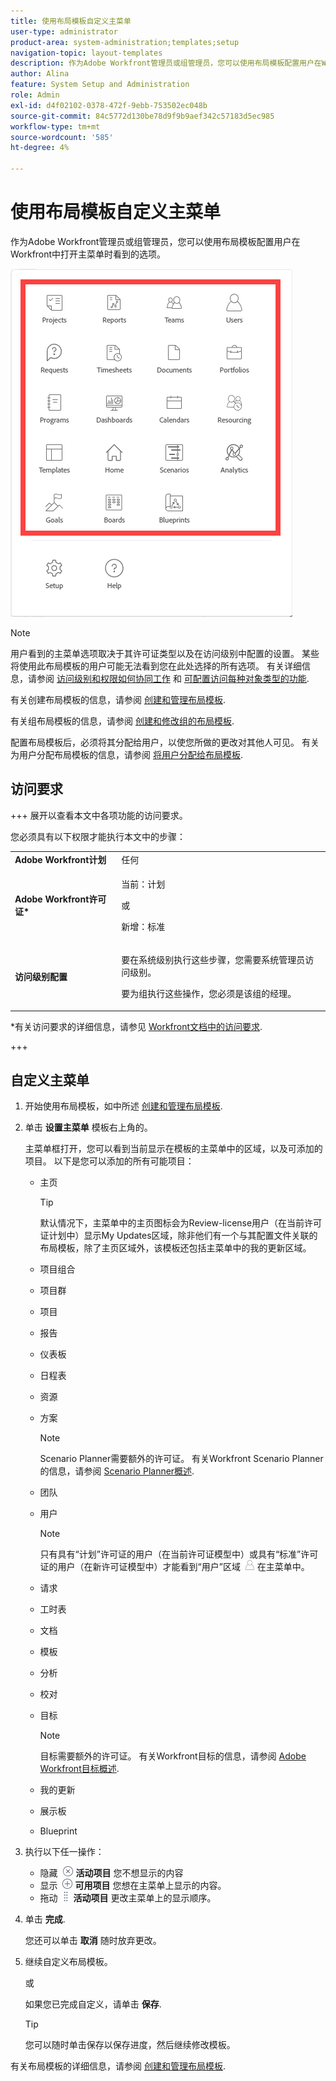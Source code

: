 ```yaml
---
title: 使用布局模板自定义主菜单
user-type: administrator
product-area: system-administration;templates;setup
navigation-topic: layout-templates
description: 作为Adobe Workfront管理员或组管理员，您可以使用布局模板配置用户在Workfront中打开主菜单时看到的选项。
author: Alina
feature: System Setup and Administration
role: Admin
exl-id: d4f02102-0378-472f-9ebb-753502ec048b
source-git-commit: 84c5772d130be78d9f9b9aef342c57183d5ec985
workflow-type: tm+mt
source-wordcount: '585'
ht-degree: 4%

---
```


# 使用布局模板自定义主菜单

<!--Audited: 01/2024-->

作为Adobe Workfront管理员或组管理员，您可以使用布局模板配置用户在Workfront中打开主菜单时看到的选项。

![主菜单选项](assets/main-menu-with-blueprints-no-branding.png)

>[!NOTE]
>
>用户看到的主菜单选项取决于其许可证类型以及在访问级别中配置的设置。 某些将使用此布局模板的用户可能无法看到您在此处选择的所有选项。 有关详细信息，请参阅 [访问级别和权限如何协同工作](../../../administration-and-setup/add-users/access-levels-and-object-permissions/how-access-levels-permissions-work-together.md) 和 [可配置访问每种对象类型的功能](../../../administration-and-setup/add-users/access-levels-and-object-permissions/configurable-functionality-in-each-access-level-by-object-type.md).

有关创建布局模板的信息，请参阅 [创建和管理布局模板](../use-layout-templates/create-and-manage-layout-templates.md).

有关组布局模板的信息，请参阅 [创建和修改组的布局模板](../../../administration-and-setup/manage-groups/work-with-group-objects/create-and-modify-a-groups-layout-templates.md).

配置布局模板后，必须将其分配给用户，以使您所做的更改对其他人可见。 有关为用户分配布局模板的信息，请参阅 [将用户分配给布局模板](../use-layout-templates/assign-users-to-layout-template.md).

## 访问要求

+++ 展开以查看本文中各项功能的访问要求。

您必须具有以下权限才能执行本文中的步骤：

<table style="table-layout:auto"> 
 <col> 
 <col> 
 <tbody> 
  <tr> 
   <td role="rowheader"><strong>Adobe Workfront计划</strong></td> 
   <td>任何</td> 
  </tr> 
  <tr> 
   <td role="rowheader"><strong>Adobe Workfront许可证*</strong></td> 
   <td><p>当前：计划</p>
   或
   <p>新增：标准</p></td> 
  </tr> 
  <tr> 
   <td role="rowheader"><strong>访问级别配置</strong></td> 
   <td> <p>要在系统级别执行这些步骤，您需要系统管理员访问级别。</p>
    <p>要为组执行这些操作，您必须是该组的经理。</p> 
     </td> 
  </tr> 
 </tbody> 
</table>

*有关访问要求的详细信息，请参见 [Workfront文档中的访问要求](/help/quicksilver/administration-and-setup/add-users/access-levels-and-object-permissions/access-level-requirements-in-documentation.md).

+++

## 自定义主菜单

1. 开始使用布局模板，如中所述 [创建和管理布局模板](../../../administration-and-setup/customize-workfront/use-layout-templates/create-and-manage-layout-templates.md).
1. 单击 **设置主菜单** 模板右上角的。

   主菜单框打开，您可以看到当前显示在模板的主菜单中的区域，以及可添加的项目。 以下是您可以添加的所有可能项目：
   * 主页

     >[!TIP]
     >
     >默认情况下，主菜单中的主页图标会为Review-license用户（在当前许可证计划中）显示My Updates区域，除非他们有一个与其配置文件关联的布局模板，除了主页区域外，该模板还包括主菜单中的我的更新区域。

   * 项目组合
   * 项目群
   * 项目
   * 报告
   * 仪表板
   * 日程表
   * 资源
   * 方案

     >[!NOTE]
     >
     >Scenario Planner需要额外的许可证。 有关Workfront Scenario Planner的信息，请参阅 [Scenario Planner概述](../../../scenario-planner/scenario-planner-overview.md).

   * 团队
   * 用户

     >[!NOTE]
     >
     >只有具有“计划”许可证的用户（在当前许可证模型中）或具有“标准”许可证的用户（在新许可证模型中）才能看到“用户”区域 ![](assets/users-icon-in-main-menu.png) 在主菜单中。

   * 请求
   * 工时表
   * 文档
   * 模板
   * 分析
   * 校对
   * 目标

     >[!NOTE]
     >
     >目标需要额外的许可证。 有关Workfront目标的信息，请参阅 [Adobe Workfront目标概述](../../../workfront-goals/goal-management/wf-goals-overview.md).

   * 我的更新
   * 展示板
   * Blueprint

1. 执行以下任一操作：

   * 隐藏 ![](assets/remove-icon---x-in-circle.png) **活动项目** 您不想显示的内容
   * 显示 ![](assets/add-icon-plus-in-circle.png) **可用项目** 您想在主菜单上显示的内容。
   * 拖动 ![](assets/move-icon---dots.png) **活动项目** 更改主菜单上的显示顺序。

1. 单击 **完成**.

   您还可以单击 **取消** 随时放弃更改。

1. 继续自定义布局模板。

   或

   如果您已完成自定义，请单击 **保存**.

   >[!TIP]
   >
   >您可以随时单击保存以保存进度，然后继续修改模板。

有关布局模板的详细信息，请参阅 [创建和管理布局模板](../../../administration-and-setup/customize-workfront/use-layout-templates/create-and-manage-layout-templates.md).
